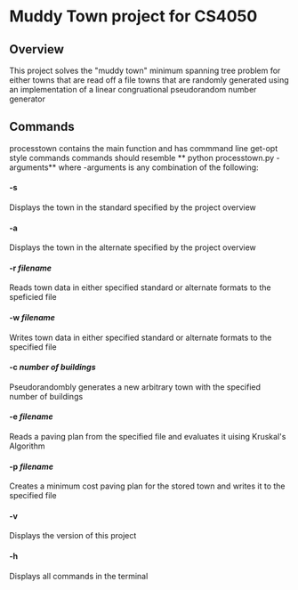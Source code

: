 # Muddy Town project for CS4050

## Overview
This project solves the "muddy town" minimum spanning tree problem for either 
  towns that are read off a file
  towns that are randomly generated using an implementation of a linear congruational pseudorandom number generator

## Commands 
processtown contains the main function and has commmand line get-opt style commands
commands should resemble ** python processtown.py -arguments** where -arguments is any combination of the following:

#### -s
  Displays the town in the standard specified by the project overview
  
#### -a 
  Displays the town in the alternate specified by the project overview

#### -r *filename* 
  Reads town data in either specified standard or alternate formats to the speficied file
  
#### -w *filename* 
   Writes town data in either specified standard or alternate formats to the specified file
   
#### -c *number of buildings* 
  Pseudorandombly generates a new arbitrary town with the specified number of buildings
  
#### -e *filename* 
  Reads a paving plan from the specified file and evaluates it uising Kruskal's Algorithm
  
#### -p *filename* 
  Creates a minimum cost paving plan for the stored town and writes it to the specified file
  
#### -v
  Displays the version of this project
  
#### -h
  Displays all commands in the terminal
